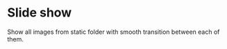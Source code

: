 Slide show
==========

Show all images from static folder with smooth transition between each of them.